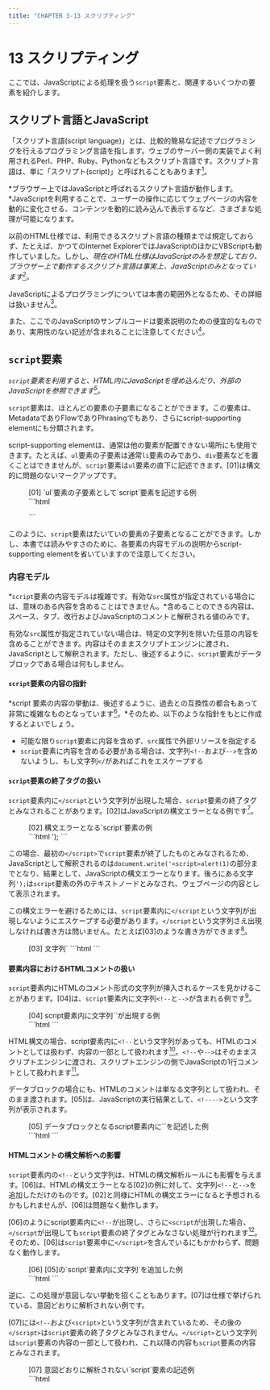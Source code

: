 ```yaml
---
title: "CHAPTER 3-13 スクリプティング"
---
```


# <span class="number">13</span> スクリプティング

ここでは、JavaScriptによる処理を扱う`script`要素と、関連するいくつかの要素を紹介します。

## スクリプト言語とJavaScript

「スクリプト言語(script language)」とは、比較的簡易な記述でプログラミングを行えるプログラミング言語を指します。ウェブのサーバー側の実装でよく利用されるPerl、PHP、Ruby、Pythonなどもスクリプト言語です。スクリプト言語は、単に「スクリプト(script)」と呼ばれることもあります[^1]。

[^1]: scriptという英単語は、Unicodeでの用字(たとえば、漢字、平仮名、片仮名など)のスクリプトを指すことがありますが、これはプログラミング言語とは関係ありません。

*ブラウザー上ではJavaScriptと呼ばれるスクリプト言語が動作します。*JavaScriptを利用することで、ユーザーの操作に応じてウェブページの内容を動的に変化させる、コンテンツを動的に読み込んで表示するなど、さまざまな処理が可能になります。

以前のHTML仕様では、利用できるスクリプト言語の種類までは規定しておらず、たとえば、かつてのInternet ExplorerではJavaScriptのほかにVBScriptも動作していました。しかし、*現在のHTML仕様はJavaScriptのみを想定しており、ブラウザー上で動作するスクリプト言語は事実上、JavaScriptのみとなっています[^2]。*

[^2]: モダンブラウザーではWebAssembly(wasmとも呼ばれる)も動作しますが、このコンパイル前の言語には特に制限がなく、C++、C#、Rustなどで書いたコードを動作させることも可能になります。\
WebAssemblyの詳細はMDNを参照してください。\
<https://developer.mozilla.org/ja/docs/WebAssembly>

JavaScriptによるプログラミングについては本書の範囲外となるため、その詳細は扱いません[^3]。

[^3]: JavaScriptの言語仕様は、Ecma InternationalのTechnical Committee 39(TC39)が中心になって策定されており、ECMA-262がコアの仕様となっています。必要に応じて参照してください。\
ECMA-262\
<https://www.ecma-international.org/publications-and-standards/standards/ecma-262/>


また、ここでのJavaScriptのサンプルコードは要素説明のための便宜的なものであり、実用性のない記述が含まれることに注意してください[^4]。

[^4]: 特に、サンプルコードでは`document.write()`メソッドを利用していることがありますが、仕様ではこのメソッドの利用を推奨していないことに注意してください。\
8.4.3 document.write()\
<https://html.spec.whatwg.org/multipage/dynamic-markup-insertion.html#document.write()>

## `script`要素

*`script`要素を利用すると、HTML内にJavaScriptを埋め込んだり、外部のJavaScriptを参照できます[^5]。*

[^5]: `script`要素はテキストをマークアップするものではなく、特定のセマンティクスを持ちません。他のHTML要素とは異なり、ユーザーに何かを提示するものではありません。

`script`要素は、ほとんどの要素の子要素になることができます。この要素は、MetadataでありFlowでありPhrasingでもあり、さらにscript-supporting elementにも分類されます。

script-supporting elementは、通常は他の要素が配置できない場所にも使用できます。たとえば、`ul`要素の子要素は通常`li`要素のみであり、`div`要素などを置くことはできませんが、`script`要素は`ul`要素の直下に記述できます。[01]は構文的に問題のないマークアップです。

<figure>
<figcaption>[01] `ul`要素の子要素として`script`要素を記述する例</figcaption>
```html
<ul>
  <script>
    document.write('<li>');
    document.write(new Date);
    document.write('</li>');
  </script>
</ul>
```
</figure>

このように、`script`要素はたいていの要素の子要素となることができます。しかし、本書では読みやすさのために、各要素の内容モデルの説明からscript-supporting elementを省いていますので注意してください。

### 内容モデル

*`script`要素の内容モデルは複雑です。有効な`src`属性が指定されている場合には、意味のある内容を含めることはできません。*含めることのできる内容は、スペース、タブ、改行およびJavaScriptのコメントと解釈される値のみです。

有効な`src`属性が指定されていない場合は、特定の文字列を除いた任意の内容を含めることができます。内容はそのままスクリプトエンジンに渡され、JavaScriptとして解釈されます。ただし、後述するように、`script`要素がデータブロックである場合は何もしません。

#### `script`要素の内容の指針

*script 要素の内容の挙動は、後述するように、過去との互換性の都合もあって非常に複雑なものとなっています[^6]。*そのため、以下のような指針をもとに作成するとよいでしょう。

[^6]: HTML仕様の13.2.5 Tokenizationにある"Script data..."で始まる項目はすべて`script`要素の内容を解析するためのものです。HTMLのすべての字句を解析するのに必要なステートが全部で80種類であり、そのうちの17種類が`script`要素関連ですから、2割以上が`script`要素のために費やされています。

- 可能な限り`script`要素に内容を含めず、`src`属性で外部リソースを指定する
- `script`要素に内容を含める必要がある場合は、文字列`<!--`および`-->`を含めないようし、もし文字列`</`があればこれをエスケープする

#### `script`要素の終了タグの扱い

`script`要素内に`</script`という文字列が出現した場合、`script`要素の終了タグとみなされることがあります。[02]はJavaScriptの構文エラーとなる例です[^7]。

[^7]: [02]の例はHTMLの構文エラーにもなります。最後の`</script>`に対応する開始タグがないとみなされるためです。

<figure>
<figcaption>[02] 構文エラーとなる`script`要素の例</figcaption>
```html
<script>
  document.write('<script>alert(1)</script>');
</script>
```
</figure>

この場合、最初の`</script>`で`script`要素が終了したものとみなされるため、JavaScriptとして解釈されるのは`document.write('<script>alert(1)`の部分までとなり、結果として、JavaScriptの構文エラーとなります。後ろにある文字列`');`は`script`要素の外のテキストノードとみなされ、ウェブページの内容として表示されます。

この構文エラーを避けるためには、`script`要素内に`</script`という文字列が出現しないようにエスケープする必要があります。`</script`という文字列さえ出現しなければ書き方は問いません。たとえば[03]のような書き方ができます[^8]。

[^8]: 古いHTML4仕様では、文字列`</`が出現すると`script`要素が終了するルールだったため、[03]の4番目の例は仕様上、構文エラーとなっていました。現在のHTML構文では`</`の後ろに"script"という文字列が出現するかどうかまで判定するため、このような書き方でも問題ありません。同じ理由で、`</script>`以外の終了タグもエスケープ不要になっています。

<figure>
<figcaption>[03] 文字列`</`をエスケープした記述例</figcaption>
```html
<script>
  document.write('<script>alert(1)<\/script>');
  document.write('<script>alert(2)<\u002fscript>');
  document.write('<script>alert(3)<' + '/script>');
  document.write('<script>alert(4)</scr' + 'ipt>');
</script>
```
</figure>


#### 要素内容におけるHTMLコメントの扱い

`script`要素内にHTMLのコメント形式の文字列が挿入されるケースを見かけることがあります。[04]は、`script`要素内に文字列`<!--`と`-->`が含まれる例です[^9]。

[^9]: きわめて古いブラウザーでは`script`要素が解釈できず、中身をそのまま表示することがあったため、互換性のために[04]のような書き方をすることがありました。

<figure>
<figcaption>[04] script要素内に文字列`<!--`と`-->`が出現する例</figcaption>
```html
<script>
<!--
  alert('hello');
-->
</script>
```
</figure>

HTML構文の場合、script要素内に`<!--`という文字列があっても、HTMLのコメントとしては扱わず、内容の一部として扱われます[^10]。`<!--`や`-->`はそのままスクリプトエンジンに渡され、スクリプトエンジンの側でJavaScriptの1行コメントとして扱われます[^11]。

[^10]: XML構文の場合にはXMLのコメントとみなされ、内容がスクリプトエンジンに渡りません。

[^11]: ECMAScript 2015では、互換性のためのHTML-likeコメントが正式に仕様に追加され、HTMLのコメント区切り子(`<!--`および`-->`)をECMAScriptの1行コメントして解釈するよう定めています。つまり、これらは`//`と同じ効力を持つことになります。\
<https://262.ecma-international.org/6.0/#sec-html-like-comments>

データブロックの場合にも、HTMLのコメントは単なる文字列として扱われ、そのまま渡されます。[05]は、JavaScriptの実行結果として、`<!---->`という文字列が表示されます。

<figure>
<figcaption>[05] データブロックとなるscript要素内に`<!--`と`-->`を記述した例</figcaption>
```html
<script id="data" type="text/x-data">
<!---->
</script>
<script>
  alert(document.getElementById("data").textContent);
</script>
```
</figure>

#### HTMLコメントの構文解析への影響

`script`要素内の`<!--`という文字列は、HTMLの構文解析ルールにも影響を与えます。[06]は、HTMLの構文エラーとなる[02]の例に対して、文字列`<!--`と`-->`を追加しただけのものです。[02]と同様にHTMLの構文エラーになると予想されるかもしれませんが、[06]は問題なく動作します。

[06]のようにscript要素内に`<!--`が出現し、さらに`<script`が出現した場合、`</script`が出現しても`script`要素の終了タグとみなさない処理が行われます[^12]。そのため、[06]は`script`要素中に`</script>`を含んでいるにもかかわらず、問題なく動作します。

[^12]: HTMLパーサーの字句解析器の挙動としては、`<!--`が出現すると"Script data escaped state"という状態に遷移し、そこで`<script`が出現すると"Script data double escaped state"に遷移します。このときに`</script`が出現しても終了タグとみなさず、単に"Script data escaped state"に戻ります。

<figure>
<figcaption>[06] [05]の`script`要素内に文字列`<!--`と-->を追加した例</figcaption>
```html
<script>
<!--
  document.write('<script>alert(1)</script>');
-->
</script>
```
</figure>

逆に、この処理が意図しない挙動を招くこともあります。[07]は仕様で挙げられている、意図どおりに解析されない例です。

[07]には`<!--`および`<script>`という文字列が含まれているため、その後の`</script>`は`script`要素の終了タグとみなされません。`</script>`という文字列は`script`要素の内容の一部として扱われ、これ以降の内容も`script`要素の内容とみなされます。

<figure>
<figcaption>[07] 意図どおりに解析されない`script`要素の記述例</figcaption>
```html
<script>
  var example = 'Consider this string: <!-- <script>';
  console.log(example);
</script>
```
</figure>

### 属性

*`script`要素は`type`属性の値によりその性質が変化し、その値によって利用できる属性が異なります。*また、`src`属性により外部スクリプトとして呼び出すことができます。

#### `type`属性

`type`属性は、スクリプトの種類を指定します。多くの場合、属性値としてMIMEタイプを指定します。MIMEタイプについてはCHAPTER 1-6を参照してください。

`type`属性の値によって、`script`要素は「クラシックスクリプト(classic script)」、「モジュールスクリプト(module script)」、「データブロック(data block)」のいずれかに分類されます。

#### クラシックスクリプト

`type`属性にJavaScriptとみなされるMIMEタイプの値[^13]を指定すると、クラシックスクリプトとして扱われます。`script`要素の内容、もしくは`src`属性で指定したリソースはJavaScriptのスクリプトとして解釈され、実行されます。

[^13]: クラシックスクリプトとみなされる値の正確な一覧は、MIME Sniffing Standardで定義されています。\
<https://mimesniff.spec.whatwg.org/#javascript-mime-type>\
\
よく利用されるのは`"application/javascript"`と`"text/javascript"`です。RFC 4329では`"application/javascript"`が推奨されていましたが、RFC 4329を廃止して`"text/javascript"`に一本化する仕様が策定中です。\
RFC 4329 Scripting Media Types\
<https://www.rfc-editor.org/rfc/rfc4329>\
ECMAScript Media Types Updates\
<https://datatracker.ietf.org/doc/html/draft-ietf-dispatch-javascript-mjs>

`type`属性を省略した場合や、空の値を指定した場合もクラシックスクリプトとみなされます。古いHTML4では`script`要素の`type`属性は必須でしたが、現在では省略可能です。クラシックスクリプトを意図する場合は省略することが推奨されています。

#### モジュールスクリプト

`type`属性の値として`module`を指定すると、モジュールスクリプトとして扱われます。`script`要素の内容、もしくは`src`属性で指定したリソースはJavaScriptのモジュールとして読み込まれます[^14]。

[^14]: モジュールはECMAScript 2015で新たに導入されたもので、JavaScriptをモジュールに分割して扱えるようにしたものです。モジュールでは`export`で必要な機能を公開し、それを`import`で読み込んで利用できます。詳細はMDNなどを参照してください。\
JavaScript モジュール - JavaScript | MDN\
<https://developer.mozilla.org/ja/docs/Web/JavaScript/Guide/>\
Modules ECMAScriptモジュール · JavaScript Primer\
<https://jsprimer.net/basic/module/>

モジュールは比較的新しい機能であるため、モジュールを扱えない古いブラウザーにフォールバックを提供するための`nomodule`属性が定義されています。詳しくは後述の`nomodule`属性を参照してください。

モジュールスクリプトは即時に実行されず、常に遅延読み込みされます。そのため、`defer`属性を指定しても無視されます。詳しくは`defer`属性、`async`属性を参照してください。

#### データブロック

`type`属性が有効なMIME typeであり、かつJavaScriptとみなされないものである場合[^15]、`script`要素はデータブロックとして扱われます。

[^15]: 正確には、クラシックスクリプトにもモジュールスクリプトにも当てはまらない値はすべてデータブロックとみなされます。しかし仕様では、`type`属性はMIMEタイプでなければならないとされています。これは、将来の仕様で`type`属性に"module"以外のキーワードが使えるようになったときに、誤動作しないようにするためです。

内容をJavaScriptから参照できるため、ウェブページに表示したくないデータを埋め込むのに利用できます[^16]。また、クローラーによって処理される場合もあります。[08]は、データブロックを利用してテキストデータを埋め込んでいる例です。

[^16]: ブラウザーは、データブロックに対して何の処理も行いません。内容がJavaScriptとして実行されることも、ウェブページに表示されることもありません。`script`要素の属性のうち、`type`属性以外の属性は指定できません(`id`などのグローバル属性は有効です)。次の7つの属性は、データブロックに指定しても無視されます: `src`、`async`、`nomodule`、`defer`、`crossorigin`、`integrity`、`referrerpolicy`

<figure>
<figcaption>[08] データブロックを利用してテキストデータを埋め込んだ記述例</figcaption>
```html
<script type="text/x-message-data" id="data1">
  Welcome!
  You are lucky!
</script>
<script>
  const data = document.getElementById("data1").text;
  alert(data);
</script>
```
</figure>

[08]では`script`要素が2つありますが、最初のものがデータブロックです。続く`script`要素がクラシックスクリプトで、このJavaScriptによってデータの内容を取得し、表示しています。

JSONデータを埋め込むこともできます。[09]のようにJSON-LD[^17]によ るメタデータを埋め込むと、検索エンジンのクローラーがこれを認識してメタデータを取得することがあります。

[^17]: JSON-LD(JSON for Linked Data)は、メタデータをJSON形式で表現する構造化データのフォーマットです。構造化データとは、HTML 文書に含まれる要素や属性の意味を伝えるためのもので、RDFaやMicrodataなども構造化データです。JSON-LDの仕様は、JSON-LD 1.1としてW3C勧告となっています。\
<https://www.w3.org/TR/json-ld11/>

<figure>
<figcaption>[09] JSON-LDによるメタデータを埋め込んだ記述例</figcaption>
```html
<script type="application/ld+json">
{
  "@context":"https:\/\/schema.org",
  "@type":"BreadcrumbList",
  "itemListElement": [
    {
      "@type":"ListItem",
      "position":1,
      "item":{
        "@id":"https:\/\/www.example.com",
        "name":"example"
      }
    } 
  ]
}
</script>
```
</figure>

#### 廃止された属性： `language`属性

古くに書かれたHTMLでは、`type`属性の代わりに`language`属性が指定されていたこともありました。現在のHTMLでは`language`属性は廃止されています。

ただし、過去との互換性のために、ブラウザーは`language`属性によるタイプ判定をすることがあります。`type`属性が指定されておらず、かつ`language`属性に空でない値が指定されている場合、`"text/"`に続けて`language`属性の値を連結した値が`type`属性に指定されているものとみなします[^18]。

[^18]: たとえば、`type`属性がなく、`language=vbscript`が指定されている場合は、`type=text/vbscript`が指定されているものとみなします。これは結果としてデータブロックになります(仮にVBScriptが書かれていても、現在のHTML仕様上は、実行されることはありません)。`language=javascript`が指定されている場合は、`type=text/javascript`とみなされてクラシックスクリプトとして扱われます。

`type`属性が指定されている場合、`language`属性は無視されます。`language`属性が指定された古いHTMLを修正する機会があれば、`language`属性は削除し、クラシックスクリプト以外のものにだけ`type`属性を指定するとよいでしょう。

#### `src`属性とインラインスクリプト

`src`属性を利用すると、外部JavaScriptのURLを指定して読み込むことができます。`src`属性が指定されていない場合、`script`要素の内容がJavaScriptとして解釈されます。

`src`属性を指定している場合、`script`要素の内容に意味のあるJavaScriptを書くことはできません[^19]。内容があるとエラーとなりますが、その場合、内容は無視されて`src`属性の指定が優先されます。

[^19] JavaScriptのコメントと改行、空白類文字のみが許されます。詳細は仕様を参照してください。\
<https://html.spec.whatwg.org/multipage/scripting.html#inline-documentation-for-external-scripts>

ただし、`script`要素がデータブロックである場合には`src`属性を指定できず、`src`属性は無視されます。

`src`属性を用いた外部JavaScriptの指定は、たとえば[10]のようになります。内容が空であっても、`script`要素の終了タグが省略できないことに注意してください。

<figure>
<figcaption>[10] `src`属性を用いた外部JavaScriptの指定例</figcaption>
```html
<script src="sample.js"></script>
<script type="module" src="libs.mjs"></script>
```
</figure>

#### `defer`属性および`async`属性

`src`属性で外部JavaScriptを指定して読み込む場合、*`defer`属性や`async`属性を使用すると、JavaScriptの読み込みや実行のタイミングを制御できます。*`defer`属性と`async`属性はいずれもブール型属性です。

通常、ブラウザーはHTMLを先頭から順に解析していきますが、`script`要素に遭遇すると、解析を中断してJavaScriptを実行します。JavaScriptの読み込みや実行に時間がかかると、HTMLの解析処理が長時間ブロックされ、ウェブページの表示に時間がかかることになります。

*`defer`属性を指定すると、HTMLの解析と並行してJavaScriptを読み込みます。そのJavaScriptは、JavaScriptの読み込みとHTMLの解析の両方が終わったときに実行されます[^20]。*

[^20]: 言い換えると、`defer`属性が指定されたスクリプトは、DOMContentLoadedイベントが発生するタイミングで初めて実行されます。

`async`属性の場合、HTMLの解析と並行してJavaScriptを読み込む点は`defer`属性と同様ですが、*`async`属性ではHTMLの解析完了を待たずにJavaScriptを実行します。*このため、実行開始時点でHTMLの解析が終わっていないことがあります[^21]。

[^21]: `async`属性が指定されたスクリプトの実行開始のタイミングは不定です。`async`属性を指定した`script`要素が複数ある場合、HTMLソースでの出現順とは異なる順で実行されることもあります。

`defer`属性と`async`属性を同時に指定した場合は、`async`属性の挙動になります[^22]。

[^22]: 互換性のために`defer`属性と`async`属性を同時に指定することがあります。両方を指定すると、`async`属性を理解しない古いブラウザーでは`defer`属性の挙動になります。

なお、モジュールスクリプトの場合には、デフォルトで並行読み込みが行われ、HTMLの解析完了を待って実行されます。これは`defer`属性が指定されている場合の振る舞いと同様です。言い換えると、モジュールスクリプトでは`defer`属性は無視され、常に`defer`属性があるかのような動作になります。`async`属性を指定した場合には動作が変わり、HTMLの解析完了を待つことなく実行されるようになります。

[11]はHTML仕様に掲載されている図を編集したものでで、`defer`属性および`async`属性の動作のタイミングをタイムラインで示したものです。

<figure>
<figcaption>[11] `defer`属性および`async`属性の動作</figcaption>
<img src="../image/C3_13_13.png" alt="" />
出典: <https://html.spec.whatwg.org/images/asyncdefer.svg>
</figure>

JavaScriptの処理内容によっては、単純に`defer`属性や`async`属性を指定するとうまく動作しないことがあります。たとえば、`document.write()`メソッドを実行するとエラーとなり、Chromeではコンソールに次のエラーメッセージが出力されます。

>Failed to execute 'write' on 'Document': It isn't possible to write into a document from an asynchronously-loaded external script unless it is explicitly opened.

`document.write()`メソッド以外にも、HTMLのDOMツリーを参照するような処理が動作しなくなることがあります。DOMContentLoadedイベントをトリガーにして動作させるなど、JavaScript側で遅延実行を想定した実装をしておく必要があります。

なお、`defer`属性や`async`属性を指定できるのは、`src`属性で外部JavaScriptを読み込んでいる場合だけです。`src`属性がない`script`要素は これらの属性を指定できず、指定すると構文エラーとなります。

#### `script`要素を後から挿入した場合の挙動

DOM操作で`script`要素を生成した場合、DOMツリーに挿入されて「結び付けられた(becomes connected)」時点でスクリプトが実行されます。ただし、[12]のように`createElement()`メソッドで`script`要素を生成した場合、最初から`async`プロパティが`true`になっていることがあります。[12]で生成したノードをそのままDOMツリーに挿入すると、非同期で実行されます[^23]。

[^23]: スクリプト実行までのプロセスの詳細は、仕様の4.12.1.1 Processing modelを参照してください。\
<https://html.spec.whatwg.org/multipage/scripting.html#script-processing-model>

<figure>
<figcaption>[12] `async`プロパティが`true`の状態</figcaption>
```html
<script>
  // 特に属性を指定せずにscript要素を生成
  const scriptElement = document.createElement('script');
  // 最初からasyncプロパティがtrueになっている
  alert(scriptElement.async); // true
</script>
```
</figure>

`document.write()`メソッドで`script`要素を書き込んだ場合は、`defer`属性や`async`属性を指定していない限り同期実行になります。この場合、HTMLの解析がブロッキングされ、パフォーマンスに悪影響が出る場合があることに注意してください。

なお、`innerHtml`や`outerHTML`プロパティで`script`要素を書き込んだ場合は、そのJavaScriptは実行されません(非同期で一定時間後に実行されるのではなく、一切実行されません)。

#### `nomodule`属性

*`nomodule`属性を利用すると、モジュールを扱えない古いブラウザーにフォールバックを提供できます。*[13]は、モジュールスクリプト`"app. mjs"`と、フォールバック用のクラシックスクリプト`"classic-app.js"`を扱う例です

<figure>
<figcaption>[13] `app.mjs`と`classic-app.js`を扱う例</figcaption>
```html
<script type="module" src="app.mjs"></script>
<script nomodule src="classic-app.js"></script>
```
</figure>

モジュールスクリプトをサポートするブラウザーは、`nomodule`属性が指定されたクラシックスクリプトを無視します。そのため、`"app.mjs"`のみを実行します。

一方、モジュールをサポートしないブラウザーは`type=module`を不明な属性として無視するため、モジュールスクリプトは無視されます。そして`nomodule`属性を理解しないため、"classic-app.js"を実行します。

#### `crossorigin`属性

*`crossorigin`属性を指定すると、`src`属性で指定されたリソースをクロスオリジンで参照する場合のCORSの挙動を制御できます。*オリジンとCORSについてはCHAPTER 1-5を参照してください。

`script`要素がクラシックスクリプトとして扱われる場合、`crossorigin`属性が指定されていないと、単なるGETリクエストでリソースを取得します。

`crossorigin`属性が指定されている場合、CORSによるリクエストを行います[^24]。`crossorigin`属性に指定された値によって、HTTP認証やCookieなどのクレデンシャル情報の扱いが以下のように変化します。

[^24]: `crossorigin`属性が指定されている場合、リクエストにCORSに関連するHTTPヘッダーが追加されます。また、エラー時には`window.onerror`イベントハンドラーで詳細なエラー情報が取得できます。

- `"anonymous"`: HTTP認証やCookieなどのクレデンシャル情報は、同一オリジンに対してのみ送信されます。クロスオリジンの場合には送信されません
- `"use-credentials"`: オリジンにかかわらずクレデンシャル情報が常に送信されます

`crossorigin=""`が指定されている場合、あるいは単に`crossorigin`とだけ指定されている場合は、`crossorigin="anonymous"`と同じ挙動になります。なお、この属性はあくまで`script`要素の`src`属性で指定したリソースの取得を制御するもので、JavaScript内部からのリクエストには影響しません。JavaScript内部からのCORSリクエストについては、たとえばXmlHttpRequestを用いたJavaScriptで`withCredentials`プロパティを設定するなどの対応が必要です。

モジュールスクリプトの場合、`crossorigin`属性が指定されていなくても、常にCORSによるリクエストが行われます。`crossorigin`属性を指定すると、クレデンシャル情報の扱いを変更できます。

#### `integrity`属性

*`integrity`属性を使用すると、「サブリソース完全性(Subresource Integrity)」の仕様[^25]に沿って外部リソースの完全性をチェックできます。*これにより、サブリソースとして取得したJavaScriptが改竄されていないことを確認できます。

[^25]: Subresource Integrity\
<https://w3c.github.io/webappsec-subresource-integrity/>

外部のサイトから読み込んでJavaScriptを実行している場合、その外部サイトが攻撃を受けてJavaScriptが改竄されると、読み込んでいる側のサイトまで攻撃の影響を受けてしまいます。サブリソース完全性はこのようなリスクに対応する仕組みで、*ハッシュ値の照合によってリソースの改竄チェックを行います。*

`integrity`属性の値は、ハッシュアルゴリズムを示す接頭辞と、base64でエンコードされたハッシュ値を`‐`(U+002D、ハイフン)でつないだ文字列です[^26]。`integrity`属性が指定されており、指定されたハッシュ値がリソースのハッシュ値と一致しなかった場合、リソースは読み込まれず、ネットワークエラーで取得に失敗した扱いとなります。

[^26]: ハッシュアルゴリズムの接頭辞として現在利用できるものは、`sha256`、`sha384`、`sha512`です。

`integrity`属性は、スペースで区切って複数の値を指定できます。[14]はSubresource Integrity仕様で挙げられている例です。

<figure>
<figcaption>[14] Subresource Integrity仕様で挙げられている例</figcaption>
```html
<script src="hello_world.js"
  integrity="sha384-H8BRh8j48O9oYatfu5AZzq6A9RINhZO5H16dQZngK7T62em8MUt1FLm52t+eX6xO
  sha512-Q2bFTOhEALkN8hOms2FKTDLy7eugP2zFZ1T8LCvX42Fp3WoNr3bjZSAHeOsHrbV1Fu9/A0EzCinRE7Af1ofPrw=="
  crossorigin="anonymous"></script>
```
</figure>

[14]では、SHA-384とSHA-512という強度の異なるハッシュ値を指定しています。このように強度の異なるハッシュ値を列挙すると、ブラウザーが対応している中でもっとも強度の高いものが採用されます。

[15]のように強度が同一のハッシュ値を列挙した場合、ブラウザーはそのすべてを採用します。

<figure>
<figcaption>[15] 強度が同一のハッシュ値を複数指定した場合の例</figcaption>
```html
<script src="https://example.com/example-framework.js"
  integrity="sha384-Li9vy3DqF8tnTXuiaAJuML3ky+er10rcgNR/VqsVpcw+ThHmYcwiB1pbOxEbzJr7
  sha384-+/M6kredJcxdsqkczBUjMLvqyHb1K/JThDXWsBVxMEeZHEaMKEOEct339VItX1zB"
  crossorigin="anonymous"></script>
```
</figure>

この場合、ブラウザーはハッシュ値のいずれかがマッチした場合に整合性のあるリソースであると判断します[^27]。

[^27]: 外部リソースに更新の予定がある場合、更新前後のハッシュ値を両方とも指定しておくと、更新のタイミングに合わせて`integrity`属性を書き換える必要がなくなります。

なお、`integrity`属性を指定できるのは、`src`属性で外部JavaScriptを読み込んでいる場合だけです。`src`属性がない`script`要素にはこの属性を指定できず、指定すると構文エラーとなります。

#### `referrerpolicy`属性

`referrerpolicy`属性を使用すると、JavaScriptを参照する場合の「リファラーポリシー(Referrer Policy)」を指定できます。CHAPTER 3-6も参照してください。

`script`要素に`referrerpolicy`属性を指定した場合、`src`属性で指定したリソースだけでなく、そのJavaScriptから`import`で読み込まれるリソースにもポリシーが適用されます。[16]はHTML仕様で挙げられている例です。

<figure>
<figcaption>[16] `referrerpolicy`属性の記述例</figcaption>
```html
<script referrerpolicy="origin">
  fetch('/api/data');
  import('./utils.mjs');
</script>
```
</figure>

`referrerpolicy`属性で指定したポリシーは`fetch()`で読み込むリソースには適用されませんが、`import()`で読み込むリソースには適用されます。

#### 廃止された属性: `charset`属性

以前のHTMLでは`script`要素に`charset`属性を指定できましたが、現在は廃止されています。これは、外部JavaScriptファイルの文字エンコーディングを指定するものでした。

現在のHTMLでは、外部JavaScriptファイルの文字エンコーディングはHTTPレスポンスヘッダーの`charset`パラメーターに依存し、`charset`パラメーターがない場合はUTF-8とみなされます。`charset`属性は基本的に無視されますので、指定しないようにします[^28]。

[^28]: `charset`属性の値が"utf-8"の場合(大文字小文字は区別しません)のみ、「旧式だが適合する機能」として仕様に適合します。"utf-8"以外の値が指定されている場合は構文エラーですが、ブラウザーは互換性のために、その値をヒントとして利用することがあります。外部スクリプト取得時の文字コード判定の詳細は、HTML仕様およびRFC 4329を参照してください。\
8.1.4.2 Fetching scripts\
<https://html.spec.whatwg.org/multipage/webappapis.html#fetch-a-classic-script>
RFC 4329 4.2. Character Encoding Scheme Detection\
<https://www.rfc-editor.org/rfc/rfc4329.html#section-4.2>

## `noscript`要素

*`noscript`要素を用いると、ブラウザーのJavaScriptが無効になっている場合のフォールバックコンテンツを提供できます[^29]。*

[^29]: `noscript`要素を利用できるのは、HTML構文の場合のみです。XML構文では`noscript`要素は使用してはならないと定められています。

JavaScriptが有効である場合、この要素の内容は表示されません。
たとえば、スクロールしてから画像が表示されるような場所に配置される`img`要素に対し、JavaScriptを用いて遅延読み込み(lazy loading)を行う場合、[17]のように記述することで、JavaScriptが無効の環境でも画像を表示させることができます。

<figure>
<figcaption>[17] `noscript`要素の記述例</figcaption>
```html
<img src="blank.jpg" data-src="target.jpg" alt="">
<noscript><img src="target.jpg" alt=""></noscript>
```
</figure>

フォールバックコンテンツの表現には、必ずしも`noscript`要素は必要ありません。たとえば[18]のように、JavaScript無効時のコンテンツをHTMLに書いておき、JavaScriptによるDOM操作で書き換える方法があります。このようにすると、HTMLに書いたメッセージがフォールバックとして機能します。

<figure>
<figcaption>[18] `noscript`要素を使用せずにフォールバックコンテンツを記述する例</figcaption>
```html
<p id="message">（JavaScript無効時のフォールバックコンテンツ）</p>
<script>
  document.getElementById("message").textContent="JavaScript有効時のコンテンツ"
</script>
```
</figure>

### 内容モデル

`noscript`要素の内容モデルは、JavaScript有効時と無効時で異なります。

JavaScript有効時、`noscript`要素の内容は単なるテキストとみなされ、`noscript`要素の終了タグ以外のマークアップは解釈されません[^30]。

[^30]: ただし、`script`要素や`noscript`要素の開始タグ・終了タグをすべて取り除いたときにHTMLとして適切な構文になっていないと、構文エラーとされます。

JavaScript 無効時は以下のようになります。

- `noscript`要素が`head`要素の内側で出現した場合、子要素にできるのは`link`、`style`、`meta`要素だけです
- `noscript`要素が`head`要素の外側で出現した場合、内容モデルがTransparentであるように振る舞います。ただし、子孫に`noscript`要素 を入れることはできません

## `canvas`要素

*`canvas`要素は、JavaScriptで任意のビットマップを描画できるキャンバスを表します。*グラフや画像、映像などの描画に利用できます[^31]。

[^31]: `canvas`要素にはさまざまなものを多岐にわたる方法で描画できます。具体的な描画の仕方は、MDNのチュートリアルなどを参照してください。\
Canvas チュートリアル\
<https://developer.mozilla.org/ja/docs/Web/API/Canvas_API/Tutorial>

[19]は`canvas`要素に円弧を描画する例です。表示例は[20]です。

<figure>
<figcaption>[19] `canvas`要素に円弧を描画する記述例</figcaption>
```html
<canvas id="canvas01" width="100" height="100">
  <img src="sample.png" alt="[図] 円弧の例">
</canvas>
<script>
  const canvas = document.getElementById('canvas01');
  const c = canvas.getContext('2d');
  c.strokeStyle = '#ff6600';
  c.beginPath();
  c.arc(50, 50, 40, 0, 0.5 * Math.PI, true);
  c.stroke();
</script>
```
</figure>

<figure>
<figcaption>[20] ブラウザーによる[19]の表示例</figcaption>
<img src="../image/C3_13_22_1C.png" alt="" />
</figure>

### 内容モデル

`canvas`要素の内容モデルはtransparentです。ただし、インタラクティブコンテンツ[^32]を子孫要素にはできません。

[^32]: インタラクティブコンテンツには、`a`要素、`button`要素、`tabindex`属性が指定された要素などが含まれます。詳細はCHAPTER 3-1を参照してください。

`canvas`要素の内容は、`canvas`要素が利用できない場合のフォールバックコンテンツとして機能します。`canvas`要素が画像として使用されている場合は、代替となる`img`要素などを入れておくとよいでしょう。より複雑な機能を提供している場合は、可能な限りその機能を代替できる内容を入れておくべきです。

### 属性

`width`属性と`height`属性で`canvas`要素のピクセルサイズを指定できます。省略時のデフォルト値は`width`が`"300"`、`height`が`"150"`です。

### アクセシビリティ上の注意点

`canvas`要素にデフォルトのARIAロールはありません。`canvas`要素はさまざまな視覚表現ができますが、`canvas`要素自体はセマンティクス上の意味を持たないことに注意してください。

`canvas`要素以外で表現できるものに`canvas`要素を利用するのは避けたほうがよいでしょう。特に、見出しやナビゲーションを`canvas`要素に置き換えると、支援技術でナビゲーションできなくなるなど、アクセシビリティ上の問題が発生することがあります[^33]。

[^33]: かつて、ナビゲーションをすべてFlashで実装する企業サイトが流行し、アクセシビリティ上の大きな問題となりました。`canvas`要素も同じような使い方ができますが、同じ問題を繰り返さないようにしたいものです。

## Web Components

Web Componentsは、HTML要素をコンポーネント化する技術群の総称です。主要な技術としては、以下の3つで構成されています。

- カスタム要素
- Shadow DOM
- HTMLテンプレート(`template`要素、`slot`要素)

本書では、HTML要素として存在する`template`要素、`slot`要素と、カスタム要素について簡単に紹介します[^34]。

[^34]: Web Componentsの詳細は、MDNを参照してください。\
<https://developer.mozilla.org/ja/docs/Web/Web_Components>

## `template`要素

*`template`要素は、それ自身は何も表さない、HTML断片のコンテナーです。*`template`要素は、その内容も含めレンダリングされません。主に、JavaScriptによって文書に挿入するためのHTMLの断片を書いておくために使用します[^35]。

[^35]: `template`要素の利用法については、MDNを参照してください。\
`<template>`: コンテンツテンプレート要素\
<https://developer.mozilla.org/ja/docs/Web/HTML/Element/template>

JavaScriptから使用するデータをHTMLに含めるという意味では、`script`要素によるデータブロックにも似ていますが、`template`要素の内容はHTMLとして解析され、DOMツリーが作られるという点で異なります。このDOMツリーはどこにも挿入されず、`template`要素の`content`プロパティから`DocumentFragment`オブジェクトとして取得できます。

### 内容モデル

`template`要素の内容モデルはNothingと定義されています。前述のように、`template`要素の内容はHTMLとして解析されますが、DOMツリーに直接挿入されることはなく、あたかも`template`要素の内容が空であるように振る舞います。

## `slot`要素

*`slot`要素は、Shadow DOMにおけるスロット、可変値を挿入するためのプレースホルダーを定義します[^36]。*

[^36]: `slot`要素の利用法については、MDNを参照してください。\
`<slot>`: ウェブコンポーネントのスロット要素\
<https://developer.mozilla.org/ja/docs/Web/HTML/Element/slot>

`slot`要素には、`name`属性で名前を与えることができます。Shadow DOMを利用する際、要素に`slot`属性で名前を指定して渡すと、対応する名前の`slot`要素の箇所に挿入されます。

### 内容モデル

`slot`要素の内容モデルは`transparent`です。`slot`要素はプレースホルダーであり、その内容は何かに置換される想定ですが、内容を入れておくと、置換されない場合のデフォルト値として利用できます。

## カスタム要素

「カスタム要素(Custom Elements)」は、Web Componentsを構成するものの1つです。

古くから、独自に定義した要素を利用したいというニーズがコンテンツ制作者にあります。そのような独自の要素を実際に使用すると、ブラウザーは柔軟に解釈することがある一方で、古いHTML仕様ではそのような独自の要素は定義されていないため、構文エラーとなります。

現在のHTML仕様では、カスタム要素として、コンテンツ制作者が自由にHTMLの要素名を一定の制約のもとで定義できます。これにより、*HTML仕様に適合させながら、独自に定義した要素を利用できます。*

### 要素名の制約

カスタム要素の要素名の制約は、大まかには以下の2点となります。

- アルファベットの小文字で始まること
- 1つ以上の`-`(ハイフン)を含むこと[^37]

[^37]: HTMLの要素はハイフンを含む要素名を持たず、またMathMLやSVGの要素でハイフンを含む要素名は限られています。そのため、ソースコード上でそのようなハイフンを含む要素に遭遇した場合、ほぼカスタム要素と考えてよいでしょう。要素名の正確な制約は、HTML仕様に示されるPotentialCustomElementNameで定義されています。\
<https://html.spec.whatwg.org/multipage/custom-elements.html#prod-potentialcustomelementname>

[21]はカスタム要素の使用例です。これは、Googleの検索結果で使用されている5つ星の評価のマークアップです。

<figure>
<figcaption>[21] カスタム要素の記述例</figcaption>
```html
<g-review-stars><span class="fTKmHE99XE4__star-default" role="img" aria-label="5 点中 3.5 点の評価、"><span style="width:46px"></span></span></g-review-stars>
```
</figure>

### カスタム要素の種類

＜本文＞
カスタム要素には、大きくわけて次の2種類があります。

カスタム要素には、大きくわけて次の2種類があります。

- 自律カスタム要素(autonomous custom element):任意の要素を表すHTMLElementインターフェイスを拡張する
- カスタマイズされた組み込み要素(customized built-in element): HTML仕様で定義された要素を拡張する。たとえば、HTMLButtonElementインターフェイスであれば`button`要素をもとに拡張できる

カスタム要素を利用する際は、JavaScriptを用いて、カスタム要素自身と、その動作を定義していくことになります。詳細についてはGoogle Developersの記事などを参照してください[^38]。

[^38]: Custom Elements v1: Reusable Web Components | Web Fundamentals | Google Developers\
<https://developers.google.com/web/fundamentals/web-components/customelements>
